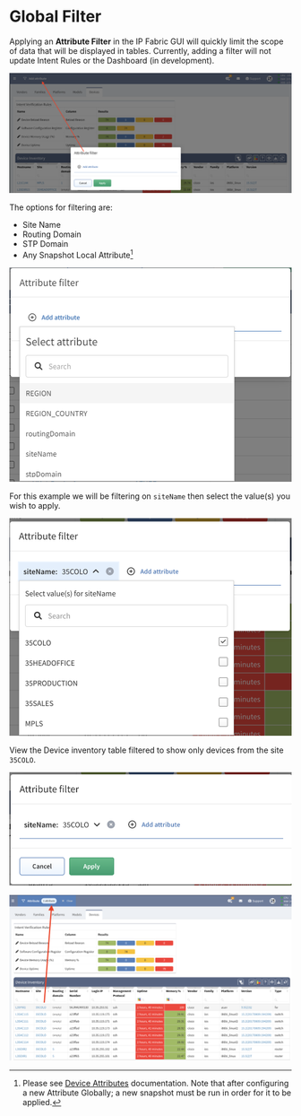 # Global Filter

Applying an **Attribute Filter** in the IP Fabric GUI will quickly limit the
scope of data that will be displayed in tables. Currently, adding a filter will
not update Intent Rules or the Dashboard (in development).

![global_filter](global_filter.png)

The options for filtering are:

- Site Name
- Routing Domain
- STP Domain
- Any Snapshot Local Attribute[^1]

[^1]:
    Please see [Device Attributes](../IP_Fabric_Settings/Discovery_and_Snapshots/Global_Configuration/device_attributes.md)
    documentation. Note that after configuring a new Attribute Globally; a new
    snapshot must be run in order for it to be applied.

![attributes_options](attributes_options.png)

For this example we will be filtering on `siteName` then select the value(s)
you wish to apply.

![filter_values](filter_values.png)

View the Device inventory table filtered to show only devices from the
site `35COLO`.

![attributes_site](attributes_site.png)

![filtered_devices](filtered_devices.png)
